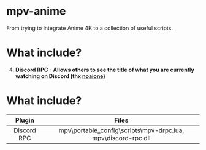 # mpv-anime

From trying to integrate Anime 4K to a collection of useful scripts.

# What include?

4. <b>Discord RPC<b> - Allows others to see the title of what you are currently watching on Discord (thx [noaione](https://github.com/noaione/mpv-discordRPC))

# What include?
| Plugin | Files |
| :-: | :-: |
| Discord RPC | mpv\portable_config\scripts\mpv-drpc.lua, mpv\discord-rpc.dll  |
